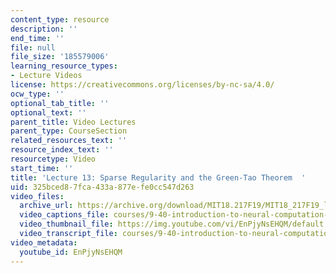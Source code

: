 ```yaml
---
content_type: resource
description: ''
end_time: ''
file: null
file_size: '185579006'
learning_resource_types:
- Lecture Videos
license: https://creativecommons.org/licenses/by-nc-sa/4.0/
ocw_type: ''
optional_tab_title: ''
optional_text: ''
parent_title: Video Lectures
parent_type: CourseSection
related_resources_text: ''
resource_index_text: ''
resourcetype: Video
start_time: ''
title: 'Lecture 13: Sparse Regularity and the Green-Tao Theorem  '
uid: 325bced8-7fca-433a-877e-fe0cc547d263
video_files:
  archive_url: https://archive.org/download/MIT18.217F19/MIT18_217F19_lec13_300k.mp4
  video_captions_file: courses/9-40-introduction-to-neural-computation-spring-2018/EnPjyNsEHQM_captions.vtt
  video_thumbnail_file: https://img.youtube.com/vi/EnPjyNsEHQM/default.jpg
  video_transcript_file: courses/9-40-introduction-to-neural-computation-spring-2018/EnPjyNsEHQM_transcript.pdf
video_metadata:
  youtube_id: EnPjyNsEHQM
---
```


